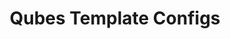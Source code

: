 ---
lang: es
layout: doc
permalink: /es/doc/qubes-template-configs/
redirect_to: https://github.com/QubesOS/qubes-template-configs
ref: 248
title: Qubes Template Configs
---
